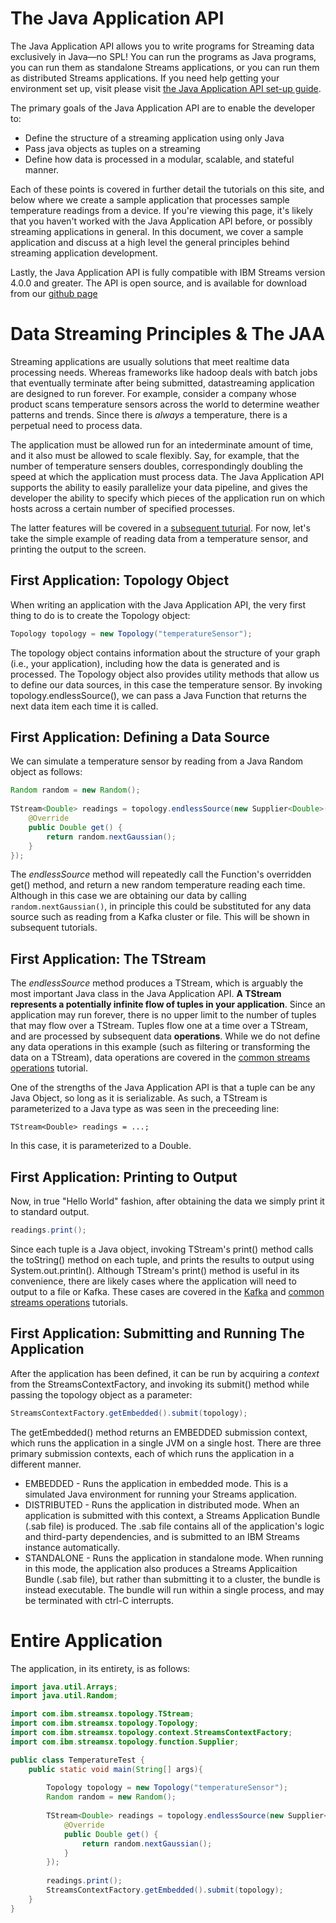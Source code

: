 # The Java Application API
The Java Application API allows you to write programs for Streaming data exclusively in Java—no SPL! You can run the programs as Java programs, you can run them as standalone Streams applications, or you can run them as distributed Streams applications. If you need help getting your environment set up, visit please visit [the Java Application API set-up guide](Environment_Setup).

The primary goals of the Java Application API are to enable the developer to:
* Define the structure of a streaming application using only Java
* Pass java objects as tuples on a streaming
* Define how data is processed in a modular, scalable, and stateful manner.

Each of these points is covered in further detail the tutorials on this site, and below where we create a sample application that processes sample temperature readings from a device. If you're viewing this page, it's likely that you haven't worked with the Java Application API before, or possibly streaming applications in general. In this document, we cover a sample application and discuss at a high level the general principles behind streaming application development. 

Lastly, the Java Application API is fully compatible with IBM Streams version 4.0.0 and greater. The API is open source, and is available for download from our [github page](https://github.com/IBMStreams/streamsx.topology)

# Data Streaming Principles & The JAA
Streaming applications are usually solutions that meet realtime data processing needs. Whereas frameworks like hadoop deals with batch jobs that eventually terminate after being submitted, datastreaming application are designed to run forever. For example, consider a company whose product scans temperature sensors across the world to determine weather patterns and trends. Since there is *always* a temperature, there is a perpetual need to process data. 

The application must be allowed run for an intederminate amount of time, and it also must be allowed to scale flexibly. Say, for example, that the number of temperature sensers doubles, correspondingly doubling the speed at which the application must process data. The Java Application API supports the ability to easily parallelize your data pipeline, and gives the developer the ability to specify which pieces of the application run on which hosts across a certain number of specified processes.

The latter features will be covered in a [subsequent tuturial](UDP_Windowing). For now, let's take the simple example of reading data from a temperature sensor, and printing the output to the screen. 

## First Application: Topology Object
When writing an application with the Java Application API, the very first thing to do is to create the Topology object:
``` Java
Topology topology = new Topology("temperatureSensor");
```
The topology object contains information about the structure of your graph (i.e., your application), including how the data is generated and is processed. The Topology object also provides utility methods that allow us to define our data sources, in this case the temperature sensor. By invoking topology.endlessSource(), we can pass a Java Function that returns the next data item each time it is called.

## First Application: Defining a Data Source

We can simulate a temperature sensor by reading from a Java Random object as follows:
``` Java
Random random = new Random();
        
TStream<Double> readings = topology.endlessSource(new Supplier<Double>(){
    @Override
    public Double get() {
        return random.nextGaussian();
    }
});
```
The *endlessSource* method will repeatedly call the Function's overridden get() method, and return a new random temperature reading each time. Although in this case we are obtaining our data by calling ```random.nextGaussian()```, in principle this could be substituted for any data source such as reading from a Kafka cluster or file. This will be shown in subsequent tutorials. 

## First Application: The TStream

The *endlessSource* method produces a TStream, which is arguably the most important Java class in the Java Application API. **A TStream represents a potentially infinite flow of tuples in your application**. Since an application may run forever, there is no upper limit to the number of tuples that may flow over a TStream. Tuples flow one at a time over a TStream, and are processed by subsequent data **operations**. While we do not define any data operations in this example (such as filtering or transforming the data on a TStream), data operations are covered in the [common streams operations](CommonStreamOperations) tutorial.

One of the strengths of the Java Application API is that a tuple can be any Java Object, so long as it is serializable. As such, a TStream is parameterized to a Java type as was seen in the preceeding line:
```
TStream<Double> readings = ...;
```
In this case, it is parameterized to a Double.

## First Application: Printing to Output

Now, in true "Hello World" fashion, after obtaining the data we simply print it to standard output. 
``` Java
readings.print();
```
Since each tuple is a Java object, invoking TStream's print() method calls the toString() method on each tuple, and prints the results to output using System.out.println(). Although TStream's print() method is useful in its convenience, there are likely cases where the application will need to output to a file or Kafka. These cases are covered in the [Kafka](Kafka) and [common streams operations](CommonStreamOperations) tutorials.

## First Application: Submitting and Running The Application
After the application has been defined, it can be run by acquiring a *context* from the StreamsContextFactory, and invoking its submit() method while passing the topology object as a parameter:
``` Java 
StreamsContextFactory.getEmbedded().submit(topology);
```
The getEmbedded() method returns an EMBEDDED submission context, which runs the application in a single JVM on a single host. There are three primary submission contexts, each of which runs the application in a different manner.

* EMBEDDED - Runs the application in embedded mode. This is a simulated Java environment for running your Streams application.
* DISTRIBUTED - Runs the application in distributed mode. When an application is submitted with this context, a Streams Application Bundle (.sab file) is produced. The .sab file contains all of the application's logic and third-party dependencies, and is submitted to an IBM Streams instance automatically.
* STANDALONE - Runs the application in standalone mode. When running in this mode, the application also produces a Streams Applicaition Bundle (.sab file), but rather than submitting it to a cluster, the bundle is instead executable. The bundle will run within a single process, and may be terminated with ctrl-C interrupts.

# Entire Application
The application, in its entirety, is as follows:
``` Java 
import java.util.Arrays;
import java.util.Random;

import com.ibm.streamsx.topology.TStream;
import com.ibm.streamsx.topology.Topology;
import com.ibm.streamsx.topology.context.StreamsContextFactory;
import com.ibm.streamsx.topology.function.Supplier;

public class TemperatureTest {
    public static void main(String[] args){
        
        Topology topology = new Topology("temperatureSensor");
        Random random = new Random();
        
        TStream<Double> readings = topology.endlessSource(new Supplier<Double>(){
            @Override
            public Double get() {
                return random.nextGaussian();
            }
        });
    
        readings.print();
        StreamsContextFactory.getEmbedded().submit(topology);
    }
}
```
